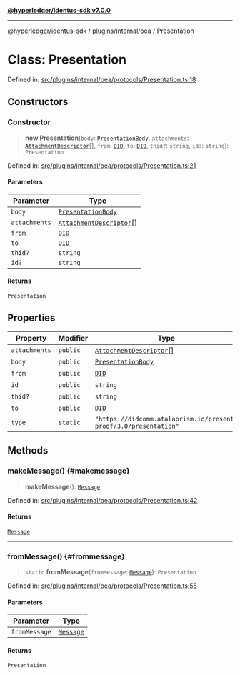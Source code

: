 [**@hyperledger/identus-sdk v7.0.0**](../../../../README.md)

***

[@hyperledger/identus-sdk](../../../../README.md) / [plugins/internal/oea](../README.md) / Presentation

# Class: Presentation

Defined in: [src/plugins/internal/oea/protocols/Presentation.ts:18](https://github.com/hyperledger/identus-edge-agent-sdk-ts/blob/96423ee84b124a31ce63036d9d623d1cb73a13c2/src/plugins/internal/oea/protocols/Presentation.ts#L18)

## Constructors

### Constructor

> **new Presentation**(`body`: [`PresentationBody`](../interfaces/PresentationBody.md), `attachments`: [`AttachmentDescriptor`](../../../../overview/namespaces/Domain/classes/AttachmentDescriptor.md)[], `from`: [`DID`](../../../../overview/namespaces/Domain/classes/DID.md), `to`: [`DID`](../../../../overview/namespaces/Domain/classes/DID.md), `thid?`: `string`, `id?`: `string`): `Presentation`

Defined in: [src/plugins/internal/oea/protocols/Presentation.ts:21](https://github.com/hyperledger/identus-edge-agent-sdk-ts/blob/96423ee84b124a31ce63036d9d623d1cb73a13c2/src/plugins/internal/oea/protocols/Presentation.ts#L21)

#### Parameters

| Parameter | Type |
| ------ | ------ |
| `body` | [`PresentationBody`](../interfaces/PresentationBody.md) |
| `attachments` | [`AttachmentDescriptor`](../../../../overview/namespaces/Domain/classes/AttachmentDescriptor.md)[] |
| `from` | [`DID`](../../../../overview/namespaces/Domain/classes/DID.md) |
| `to` | [`DID`](../../../../overview/namespaces/Domain/classes/DID.md) |
| `thid?` | `string` |
| `id?` | `string` |

#### Returns

`Presentation`

## Properties

| Property | Modifier | Type | Default value | Defined in |
| ------ | ------ | ------ | ------ | ------ |
| <a id="attachments"></a> `attachments` | `public` | [`AttachmentDescriptor`](../../../../overview/namespaces/Domain/classes/AttachmentDescriptor.md)[] | `undefined` | [src/plugins/internal/oea/protocols/Presentation.ts:23](https://github.com/hyperledger/identus-edge-agent-sdk-ts/blob/96423ee84b124a31ce63036d9d623d1cb73a13c2/src/plugins/internal/oea/protocols/Presentation.ts#L23) |
| <a id="body"></a> `body` | `public` | [`PresentationBody`](../interfaces/PresentationBody.md) | `undefined` | [src/plugins/internal/oea/protocols/Presentation.ts:22](https://github.com/hyperledger/identus-edge-agent-sdk-ts/blob/96423ee84b124a31ce63036d9d623d1cb73a13c2/src/plugins/internal/oea/protocols/Presentation.ts#L22) |
| <a id="from"></a> `from` | `public` | [`DID`](../../../../overview/namespaces/Domain/classes/DID.md) | `undefined` | [src/plugins/internal/oea/protocols/Presentation.ts:24](https://github.com/hyperledger/identus-edge-agent-sdk-ts/blob/96423ee84b124a31ce63036d9d623d1cb73a13c2/src/plugins/internal/oea/protocols/Presentation.ts#L24) |
| <a id="id"></a> `id` | `public` | `string` | `undefined` | [src/plugins/internal/oea/protocols/Presentation.ts:27](https://github.com/hyperledger/identus-edge-agent-sdk-ts/blob/96423ee84b124a31ce63036d9d623d1cb73a13c2/src/plugins/internal/oea/protocols/Presentation.ts#L27) |
| <a id="thid"></a> `thid?` | `public` | `string` | `undefined` | [src/plugins/internal/oea/protocols/Presentation.ts:26](https://github.com/hyperledger/identus-edge-agent-sdk-ts/blob/96423ee84b124a31ce63036d9d623d1cb73a13c2/src/plugins/internal/oea/protocols/Presentation.ts#L26) |
| <a id="to"></a> `to` | `public` | [`DID`](../../../../overview/namespaces/Domain/classes/DID.md) | `undefined` | [src/plugins/internal/oea/protocols/Presentation.ts:25](https://github.com/hyperledger/identus-edge-agent-sdk-ts/blob/96423ee84b124a31ce63036d9d623d1cb73a13c2/src/plugins/internal/oea/protocols/Presentation.ts#L25) |
| <a id="type"></a> `type` | `static` | `"https://didcomm.atalaprism.io/present-proof/3.0/presentation"` | `OEA.ProtocolIds.Presentation` | [src/plugins/internal/oea/protocols/Presentation.ts:19](https://github.com/hyperledger/identus-edge-agent-sdk-ts/blob/96423ee84b124a31ce63036d9d623d1cb73a13c2/src/plugins/internal/oea/protocols/Presentation.ts#L19) |

## Methods

### makeMessage() {#makemessage}

> **makeMessage**(): [`Message`](../../../../overview/namespaces/Domain/classes/Message.md)

Defined in: [src/plugins/internal/oea/protocols/Presentation.ts:42](https://github.com/hyperledger/identus-edge-agent-sdk-ts/blob/96423ee84b124a31ce63036d9d623d1cb73a13c2/src/plugins/internal/oea/protocols/Presentation.ts#L42)

#### Returns

[`Message`](../../../../overview/namespaces/Domain/classes/Message.md)

***

### fromMessage() {#frommessage}

> `static` **fromMessage**(`fromMessage`: [`Message`](../../../../overview/namespaces/Domain/classes/Message.md)): `Presentation`

Defined in: [src/plugins/internal/oea/protocols/Presentation.ts:55](https://github.com/hyperledger/identus-edge-agent-sdk-ts/blob/96423ee84b124a31ce63036d9d623d1cb73a13c2/src/plugins/internal/oea/protocols/Presentation.ts#L55)

#### Parameters

| Parameter | Type |
| ------ | ------ |
| `fromMessage` | [`Message`](../../../../overview/namespaces/Domain/classes/Message.md) |

#### Returns

`Presentation`
